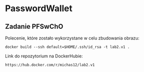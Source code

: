 # PasswordWallet

## Zadanie PFSwChO

Polecenie, które zostało wykorzystane w celu zbudowania obrazu:

`docker build --ssh default=$HOME/.ssh/id_rsa -t lab2.v1 .`

Link do repozytorium na DockerHubie:

`https://hub.docker.com/r/michas12/lab2.v1`
